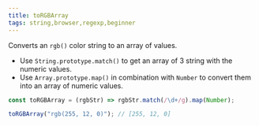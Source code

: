 ```yaml
---
title: toRGBArray
tags: string,browser,regexp,beginner
---
```


Converts an `rgb()` color string to an array of values.

- Use `String.prototype.match()` to get an array of 3 string with the numeric values.
- Use `Array.prototype.map()` in combination with `Number` to convert them into an array of numeric values.

```js
const toRGBArray = (rgbStr) => rgbStr.match(/\d+/g).map(Number);
```

```js
toRGBArray("rgb(255, 12, 0)"); // [255, 12, 0]
```
